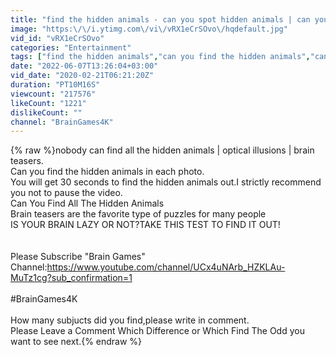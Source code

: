 ```yaml
---
title: "find the hidden animals - can you spot hidden animals | can you find hidden animals | Brain Games 4K"
image: "https:\/\/i.ytimg.com\/vi\/vRX1eCrSOvo\/hqdefault.jpg"
vid_id: "vRX1eCrSOvo"
categories: "Entertainment"
tags: ["find the hidden animals","can you find the hidden animals","can you spot hidden animals"]
date: "2022-06-07T13:26:04+03:00"
vid_date: "2020-02-21T06:21:20Z"
duration: "PT10M16S"
viewcount: "217576"
likeCount: "1221"
dislikeCount: ""
channel: "BrainGames4K"
---
```

{% raw %}nobody can find all the hidden animals | optical illusions | brain teasers.<br />Can you find the hidden animals in each photo.<br />You will get 30 seconds to find the hidden animals out.I strictly recommend you not to pause the video.<br />Can You Find All The Hidden Animals<br />Brain teasers are the favorite type of puzzles for many people<br />IS YOUR BRAIN LAZY OR NOT?TAKE THIS TEST TO FIND IT OUT!<br /><br /><br />Please Subscribe &quot;Brain Games&quot; Channel:<a rel="nofollow" target="blank" href="https://www.youtube.com/channel/UCx4uNArb_HZKLAu-MuTz1cg?sub_confirmation=1">https://www.youtube.com/channel/UCx4uNArb_HZKLAu-MuTz1cg?sub_confirmation=1</a><br /><br />#BrainGames4K<br /><br />How many subjucts did you find,please write in comment.<br />Please Leave a Comment Which Difference or Which Find The Odd you want to see next.{% endraw %}
